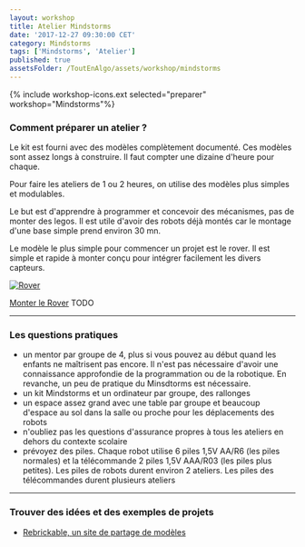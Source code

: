 ```yaml
---
layout: workshop
title: Atelier Mindstorms
date: '2017-12-27 09:30:00 CET'
category: Mindstorms
tags: ['Mindstorms', 'Atelier']
published: true
assetsFolder: /ToutEnAlgo/assets/workshop/mindstorms
---
```


{% include workshop-icons.ext selected="preparer" workshop="Mindstorms"%}


### Comment préparer un atelier ?

Le kit est fourni avec des modèles complètement documenté. Ces modèles sont assez longs à construire. Il faut compter une dizaine d'heure pour chaque.

Pour faire les ateliers de 1 ou 2 heures, on utilise des modèles plus simples et modulables.

Le but est d'apprendre à programmer et concevoir des mécanismes, pas de monter des legos.  Il est utile d'avoir  des robots déjà montés car le montage d'une base simple prend environ 30 mn.

Le modèle le plus simple pour commencer un projet est le rover. Il est simple et rapide à monter conçu pour intégrer facilement les divers capteurs.

[![Rover]({{page.assetsFolder}}/rover.png)](rover/index.html)

[Monter le Rover](rover/index.html) TODO

---

### Les questions pratiques

- un mentor par groupe de 4, plus si vous pouvez au début quand les enfants ne maîtrisent pas encore. Il n'est pas nécessaire d'avoir une connaissance approfondie de la programmation ou de la robotique. En revanche, un peu de pratique du Minsdtorms est nécessaire.
- un kit Mindstorms et un ordinateur par groupe, des rallonges
- un espace assez grand avec une table par groupe et beaucoup d'espace au sol dans la salle ou proche pour les déplacements des robots
- n'oubliez pas les questions d'assurance propres à tous les ateliers en dehors du contexte scolaire
- prévoyez des piles. Chaque robot utilise 6 piles 1,5V AA/R6 (les piles normales) et la télécommande 2 piles 1,5V AAA/R03 (les piles plus petites). Les piles de robots durent environ 2 ateliers. Les piles des télécommandes durent plusieurs ateliers

---

### Trouver des idées et des exemples de projets

- [Rebrickable, un site de partage de modèles](https://rebrickable.com/)

